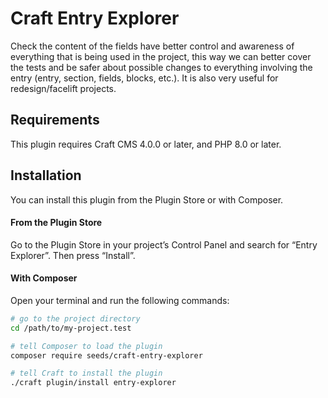 # Craft Entry Explorer

Check the content of the fields have better control and awareness of everything that is being used in the project, this way we can better cover the tests and be safer about possible changes to everything involving the entry (entry, section, fields, blocks, etc.). It is also very useful for redesign/facelift projects.

## Requirements

This plugin requires Craft CMS 4.0.0 or later, and PHP 8.0 or later.

## Installation

You can install this plugin from the Plugin Store or with Composer.

#### From the Plugin Store

Go to the Plugin Store in your project’s Control Panel and search for “Entry Explorer”. Then press “Install”.

#### With Composer

Open your terminal and run the following commands:

```bash
# go to the project directory
cd /path/to/my-project.test

# tell Composer to load the plugin
composer require seeds/craft-entry-explorer

# tell Craft to install the plugin
./craft plugin/install entry-explorer
```
